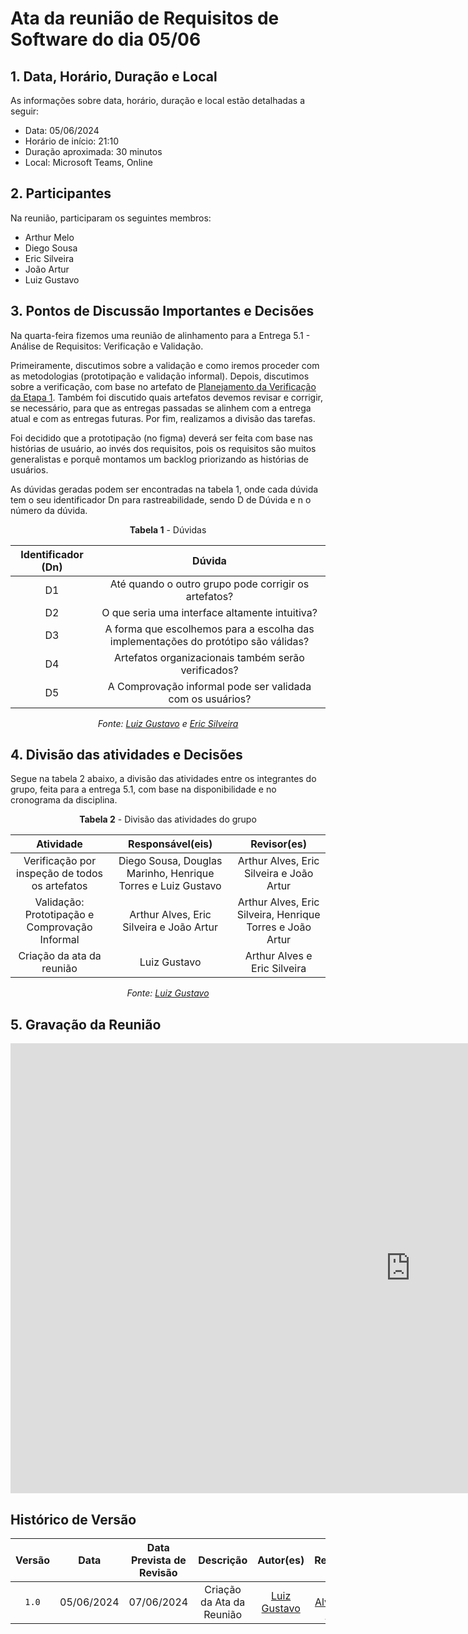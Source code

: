 # Ata da reunião de Requisitos de Software do dia 05/06

## 1. Data, Horário, Duração e Local
As informações sobre data, horário, duração e local estão detalhadas a seguir:

- Data: 05/06/2024
- Horário de início: 21:10
- Duração aproximada: 30 minutos
- Local: Microsoft Teams, Online

## 2. Participantes
Na reunião, participaram os seguintes membros:

- Arthur Melo
- Diego Sousa
- Eric Silveira
- João Artur
- Luiz Gustavo

## 3. Pontos de Discussão Importantes e Decisões
Na quarta-feira fizemos uma reunião de alinhamento para a Entrega 5.1 - Análise de Requisitos: Verificação e Validação. 

Primeiramente, discutimos sobre a validação e como iremos proceder com as metodologias (prototipação e validação informal). Depois, discutimos sobre a verificação, com base no artefato de [Planejamento da Verificação da Etapa 1](https://interacao-humano-computador.github.io/2024.1-CD-MOJ/verificacao/etapa1/planejamento/). Também foi discutido quais artefatos devemos revisar e corrigir, se necessário, para que as entregas passadas se alinhem com a entrega atual e com as entregas futuras. Por fim, realizamos a divisão das tarefas.

Foi decidido que a prototipação (no figma) deverá ser feita com base nas histórias de usuário, ao invés dos requisitos, pois os requisitos são muitos generalistas e porquê montamos um backlog priorizando as histórias de usuários.

As dúvidas geradas podem ser encontradas na tabela 1, onde cada dúvida tem o seu identificador Dn para rastreabilidade, sendo D de Dúvida e n o número da dúvida.

<center>

**Tabela 1** - Dúvidas

| Identificador (Dn) | Dúvida |
| :------: | :----------: |
| D1 | Até quando o outro grupo pode corrigir os artefatos? | 
| D2 | O que seria uma interface altamente intuitiva? |
| D3 | A forma que escolhemos para a escolha das implementações do protótipo são válidas? |
| D4 | Artefatos organizacionais também serão verificados? |
| D5 | A Comprovação informal pode ser validada com os usuários? |

_Fonte: [Luiz Gustavo](https://github.com/LuizGust4vo) e [Eric Silveira](https://github.com/ericbky)_

</center>

## 4. Divisão das atividades e Decisões
Segue na tabela 2 abaixo, a divisão das atividades entre os integrantes do grupo, feita para a entrega 5.1, com base na disponibilidade e no cronograma da disciplina.

<center>

**Tabela 2** - Divisão das atividades do grupo

| Atividade | Responsável(eis) | Revisor(es) |
| :------: | :------: | :------: |
| Verificação por inspeção de todos os artefatos | Diego Sousa, Douglas Marinho, Henrique Torres e Luiz Gustavo | Arthur Alves, Eric Silveira e João Artur |
| Validação: Prototipação e Comprovação Informal | Arthur Alves, Eric Silveira e João Artur | Arthur Alves, Eric Silveira, Henrique Torres e João Artur |
| Criação da ata da reunião | Luiz Gustavo | Arthur Alves e Eric Silveira |

_Fonte: [Luiz Gustavo](https://github.com/LuizGust4vo)_

</center>

## 5. Gravação da Reunião
<iframe width="1280" height="720" src="https://www.youtube.com/embed/bty8o78pXac?si=Pzll118au8QKrWGp" title="5ª Reunião - Grupo 01 (Diário Oficial da União) - Requisitos de Software" frameborder="0" allow="accelerometer; autoplay; clipboard-write; encrypted-media; gyroscope; picture-in-picture; web-share" referrerpolicy="strict-origin-when-cross-origin" allowfullscreen></iframe>

## <a> Histórico de Versão </a>

| Versão | Data | Data Prevista de Revisão | Descrição | Autor(es) | Revisor(es) |
| :------: | :----------: | :-----------: | :-----------: | :---------: | :---------: |
| `1.0` | 05/06/2024 | 07/06/2024 | Criação da Ata da Reunião | [Luiz Gustavo](https://github.com/LuizGust4vo) | [Arthur Alves](https://github.com/arthrok) e [Eric Silveira](https://github.com/ericbky) |